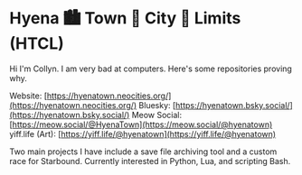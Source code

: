 # Hyena 🏙️ Town 🌇 City 🌆 Limits (HTCL)
Hi I'm Collyn. I am very bad at computers. Here's some repositories proving why. 
  
Website: [https://hyenatown.neocities.org/](https://hyenatown.neocities.org/)
Bluesky: [https://hyenatown.bsky.social/](https://hyenatown.bsky.social/)
Meow Social: [https://meow.social/@HyenaTown](https://meow.social/@hyenatown)
yiff.life (Art): [https://yiff.life/@hyenatown](https://yiff.life/@hyenatown)

Two main projects I have include a save file archiving tool and a custom race for Starbound.
Currently interested in Python, Lua, and scripting Bash.
